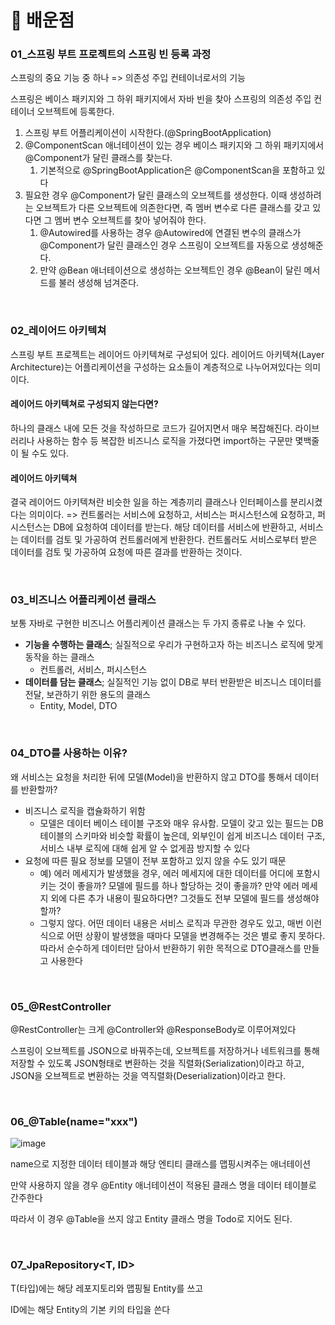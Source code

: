 # 🧠 배운점

### 01_스프링 부트 프로젝트의 스프링 빈 등록 과정

스프링의 중요 기능 중 하나 => 의존성 주입 컨테이너로서의 기능

스프링은 베이스 패키지와 그 하위 패키지에서 자바 빈을 찾아 스프링의 의존성 주입 컨테이너 오브젝트에 등록한다.

1. 스프링 부트 어플리케이션이 시작한다.(@SpringBootApplication)
2. @ComponentScan 애너테이션이 있는 경우 베이스 패키지와 그 하위 패키지에서 @Component가 달린 클래스를 찾는다.
   1. 기본적으로 @SpringBootApplication은 @ComponentScan을 포함하고 있다
3. 필요한 경우 @Component가 달린 클래스의 오브젝트를 생성한다. 이때 생성하려는 오브젝트가 다른 오브젝트에 의존한다면, 즉 멤버 변수로 다른 클래스를 갖고 있다면 그 멤버 변수 오브젝트를 찾아 넣어줘야 한다.
   1. @Autowired를 사용하는 경우 @Autowired에 연결된 변수의 클래스가 @Component가 달린 클래스인 경우 스프링이 오브젝트를 자동으로 생성해준다.
   2. 만약 @Bean 애너테이션으로 생성하는 오브젝트인 경우 @Bean이 달린 메서드를 불러 생성해 넘겨준다.

<br>

### 02_레이어드 아키텍쳐

스프링 부트 프로젝트는 레이어드 아키텍쳐로 구성되어 있다. 레이어드 아키텍쳐(Layer Architecture)는 어플리케이션을 구성하는 요소들이 계층적으로 나누어져있다는 의미이다.

#### 레이어드 아키텍쳐로 구성되지 않는다면?

하나의 클래스 내에 모든 것을 작성하므로 코드가 길어지면서 매우 복잡해진다. 라이브러리나 사용하는 함수 등 복잡한 비즈니스 로직을 가졌다면 import하는 구문만 몇백줄이 될 수도 있다.

#### 레이어드 아키텍쳐

결국 레이어드 아키텍쳐란 비슷한 일을 하는 계층끼리 클래스나 인터페이스를 분리시켰다는 의미이다.
=> 컨트롤러는 서비스에 요청하고, 서비스는 퍼시스턴스에 요청하고, 퍼시스턴스는 DB에 요청하여 데이터를 받는다. 해당 데이터를 서비스에 반환하고, 서비스는 데이터를 검토 및 가공하여 컨트롤러에게 반환한다. 컨트롤러도 서비스로부터 받은 데이터를 검토 및 가공하여 요청에 따른 결과를 반환하는 것이다.

<br>

### 03_비즈니스 어플리케이션 클래스

보통 자바로 구현한 비즈니스 어플리케이션 클래스는 두 가지 종류로 나눌 수 있다.

- **기능을 수행하는 클래스**; 실질적으로 우리가 구현하고자 하는 비즈니스 로직에 맞게 동작을 하는 클래스
  - 컨트롤러, 서비스, 퍼시스턴스
- **데이터를 담는 클래스**; 실질적인 기능 없이 DB로 부터 반환받은 비즈니스 데이터를 전달, 보관하기 위한 용도의 클래스
  - Entity, Model, DTO

<br>

### 04_DTO를 사용하는 이유?

왜 서비스는 요청을 처리한 뒤에 모델(Model)을 반환하지 않고 DTO를 통해서 데이터를 반환할까?

- 비즈니스 로직을 캡슐화하기 위함
  - 모델은 데이터 베이스 테이블 구조와 매우 유사함. 모델이 갖고 있는 필드는 DB테이블의 스키마와 비슷할 확률이 높은데, 외부인이 쉽게 비즈니스 데이터 구조, 서비스 내부 로직에 대해 쉽게 알 수 없게끔 방지할 수 있다
- 요청에 따른 필요 정보를 모델이 전부 포함하고 있지 않을 수도 있기 때문
  - 예) 에러 메세지가 발생했을 경우, 에러 메세지에 대한 데이터를 어디에 포함시키는 것이 좋을까? 모델에 필드를 하나 할당하는 것이 좋을까? 만약 에러 메세지 외에 다른 추가 내용이 필요하다면? 그것들도 전부 모델에 필드를 생성해야할까?
  - 그렇지 않다. 어떤 데이터 내용은 서비스 로직과 무관한 경우도 있고, 매번 이런 식으로 어떤 상황이 발생했을 때마다 모델을 변경해주는 것은 별로 좋지 못하다. 따라서 순수하게 데이터만 담아서 반환하기 위한 목적으로 DTO클래스를 만들고 사용한다

<br>

###  05_@RestController

@RestController는 크게 @Controller와 @ResponseBody로 이루어져있다

스프링이 오브젝트를 JSON으로 바꿔주는데, 오브젝트를 저장하거나 네트워크를 통해 저장할 수 있도록 JSON형태로 변환하는 것을 직렬화(Serialization)이라고 하고, JSON을 오브젝트로 변환하는 것을 역직렬화(Deserialization)이라고 한다.

<br>

### 06_@Table(name="xxx")

![image](https://user-images.githubusercontent.com/93081720/178307666-e7cdb289-62b2-44e0-abbb-86d4cf56f12d.png)

name으로 지정한 데이터 테이블과 해당 엔티티 클래스를 맵핑시켜주는 애너테이션

만약 사용하지 않을 경우 @Entity 애너테이션이 적용된 클래스 명을 데이터 테이블로 간주한다

따라서 이 경우 @Table을 쓰지 않고 Entity 클래스 명을 Todo로 지어도 된다.

<br>

### 07_JpaRepository<T, ID>

T(타입)에는 해당 레포지토리와 맵핑될 Entity를 쓰고

ID에는 해당 Entity의 기본 키의 타입을 쓴다

<br>

